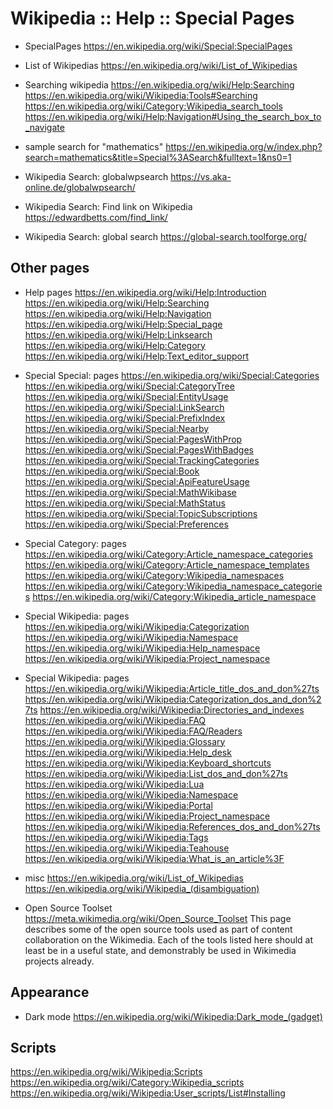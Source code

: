 # Wikipedia :: Help :: Special Pages

* SpecialPages
https://en.wikipedia.org/wiki/Special:SpecialPages

* List of Wikipedias
https://en.wikipedia.org/wiki/List_of_Wikipedias

* Searching wikipedia
https://en.wikipedia.org/wiki/Help:Searching
https://en.wikipedia.org/wiki/Wikipedia:Tools#Searching
https://en.wikipedia.org/wiki/Category:Wikipedia_search_tools
https://en.wikipedia.org/wiki/Help:Navigation#Using_the_search_box_to_navigate

* sample search for "mathematics"
https://en.wikipedia.org/w/index.php?search=mathematics&title=Special%3ASearch&fulltext=1&ns0=1

* Wikipedia Search: globalwpsearch
https://vs.aka-online.de/globalwpsearch/

* Wikipedia Search: Find link on Wikipedia
https://edwardbetts.com/find_link/

* Wikipedia Search: global search
https://global-search.toolforge.org/




## Other pages

* Help pages
https://en.wikipedia.org/wiki/Help:Introduction
https://en.wikipedia.org/wiki/Help:Searching
https://en.wikipedia.org/wiki/Help:Navigation
https://en.wikipedia.org/wiki/Help:Special_page
https://en.wikipedia.org/wiki/Help:Linksearch
https://en.wikipedia.org/wiki/Help:Category
https://en.wikipedia.org/wiki/Help:Text_editor_support

* Special Special: pages
https://en.wikipedia.org/wiki/Special:Categories
https://en.wikipedia.org/wiki/Special:CategoryTree
https://en.wikipedia.org/wiki/Special:EntityUsage
https://en.wikipedia.org/wiki/Special:LinkSearch
https://en.wikipedia.org/wiki/Special:PrefixIndex
https://en.wikipedia.org/wiki/Special:Nearby
https://en.wikipedia.org/wiki/Special:PagesWithProp
https://en.wikipedia.org/wiki/Special:PagesWithBadges
https://en.wikipedia.org/wiki/Special:TrackingCategories
https://en.wikipedia.org/wiki/Special:Book
https://en.wikipedia.org/wiki/Special:ApiFeatureUsage
https://en.wikipedia.org/wiki/Special:MathWikibase
https://en.wikipedia.org/wiki/Special:MathStatus
https://en.wikipedia.org/wiki/Special:TopicSubscriptions
https://en.wikipedia.org/wiki/Special:Preferences

* Special Category: pages
https://en.wikipedia.org/wiki/Category:Article_namespace_categories
https://en.wikipedia.org/wiki/Category:Article_namespace_templates
https://en.wikipedia.org/wiki/Category:Wikipedia_namespaces
https://en.wikipedia.org/wiki/Category:Wikipedia_namespace_categories
https://en.wikipedia.org/wiki/Category:Wikipedia_article_namespace

* Special Wikipedia: pages
https://en.wikipedia.org/wiki/Wikipedia:Categorization
https://en.wikipedia.org/wiki/Wikipedia:Namespace
https://en.wikipedia.org/wiki/Wikipedia:Help_namespace
https://en.wikipedia.org/wiki/Wikipedia:Project_namespace

* Special Wikipedia: pages
https://en.wikipedia.org/wiki/Wikipedia:Article_title_dos_and_don%27ts
https://en.wikipedia.org/wiki/Wikipedia:Categorization_dos_and_don%27ts
https://en.wikipedia.org/wiki/Wikipedia:Directories_and_indexes
https://en.wikipedia.org/wiki/Wikipedia:FAQ
https://en.wikipedia.org/wiki/Wikipedia:FAQ/Readers
https://en.wikipedia.org/wiki/Wikipedia:Glossary
https://en.wikipedia.org/wiki/Wikipedia:Help_desk
https://en.wikipedia.org/wiki/Wikipedia:Keyboard_shortcuts
https://en.wikipedia.org/wiki/Wikipedia:List_dos_and_don%27ts
https://en.wikipedia.org/wiki/Wikipedia:Lua
https://en.wikipedia.org/wiki/Wikipedia:Namespace
https://en.wikipedia.org/wiki/Wikipedia:Portal
https://en.wikipedia.org/wiki/Wikipedia:Project_namespace
https://en.wikipedia.org/wiki/Wikipedia:References_dos_and_don%27ts
https://en.wikipedia.org/wiki/Wikipedia:Tags
https://en.wikipedia.org/wiki/Wikipedia:Teahouse
https://en.wikipedia.org/wiki/Wikipedia:What_is_an_article%3F

* misc
https://en.wikipedia.org/wiki/List_of_Wikipedias
https://en.wikipedia.org/wiki/Wikipedia_(disambiguation)

* Open Source Toolset
https://meta.wikimedia.org/wiki/Open_Source_Toolset
This page describes some of the open source tools used as part of content collaboration on the Wikimedia. Each of the tools listed here should at least be in a useful state, and demonstrably be used in Wikimedia projects already.

## Appearance

* Dark mode
https://en.wikipedia.org/wiki/Wikipedia:Dark_mode_(gadget)


## Scripts

https://en.wikipedia.org/wiki/Wikipedia:Scripts
https://en.wikipedia.org/wiki/Category:Wikipedia_scripts
https://en.wikipedia.org/wiki/Wikipedia:User_scripts/List#Installing
